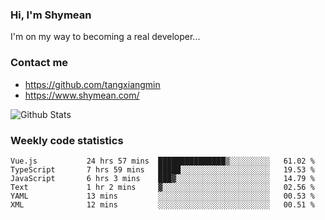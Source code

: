 ### Hi, I'm Shymean

I'm on my way to becoming a real developer...

### Contact me

- <https://github.com/tangxiangmin>
- <https://www.shymean.com/>

![Github Stats](https://github-readme-stats.vercel.app/api?username=tangxiangmin&show_icons=true&theme=dark)


###  Weekly code statistics

<!--START_SECTION:waka-->

```text
Vue.js           24 hrs 57 mins  ███████████████▒░░░░░░░░░   61.02 %
TypeScript       7 hrs 59 mins   █████░░░░░░░░░░░░░░░░░░░░   19.53 %
JavaScript       6 hrs 3 mins    ███▓░░░░░░░░░░░░░░░░░░░░░   14.79 %
Text             1 hr 2 mins     ▓░░░░░░░░░░░░░░░░░░░░░░░░   02.56 %
YAML             13 mins         ░░░░░░░░░░░░░░░░░░░░░░░░░   00.53 %
XML              12 mins         ░░░░░░░░░░░░░░░░░░░░░░░░░   00.51 %
```

<!--END_SECTION:waka-->